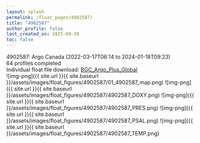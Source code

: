 ```yaml
---
layout: splash
permalink: /float_pages/4902587/
title: "4902587"
author_profile: false
last_created_on: 2025-09-30
toc: false
---
```

 
4902587: Argo Canada (2022-03-17T06:14 to 2024-01-18T09:23)\
64 profiles completed\
Individual float file download: [BGC_Argo_Plus_Global](https://ftp.soest.hawaii.edu/bgc_argo_plus/Individual_Floats/outliers_removed/4902587_Sprof_processed.nc)\
![img-png]({{ site.url }}{{ site.baseurl }}/assets/images/float_figures/4902587/01_4902587_map.png)
![img-png]({{ site.url }}{{ site.baseurl }}/assets/images/float_figures/4902587/4902587_DOXY.png)
![img-png]({{ site.url }}{{ site.baseurl }}/assets/images/float_figures/4902587/4902587_PRES.png)
![img-png]({{ site.url }}{{ site.baseurl }}/assets/images/float_figures/4902587/4902587_PSAL.png)
![img-png]({{ site.url }}{{ site.baseurl }}/assets/images/float_figures/4902587/4902587_TEMP.png)
